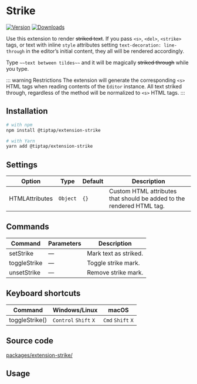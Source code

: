 # Strike
[![Version](https://img.shields.io/npm/v/@tiptap/extension-strike.svg?label=version)](https://www.npmjs.com/package/@tiptap/extension-strike)
[![Downloads](https://img.shields.io/npm/dm/@tiptap/extension-strike.svg)](https://npmcharts.com/compare/@tiptap/extension-strike?minimal=true)

Use this extension to render ~~striked text~~. If you pass `<s>`, `<del>`, `<strike>` tags, or text with inline `style` attributes setting `text-decoration: line-through` in the editor’s initial content, they all will be rendered accordingly.

Type <code>&Tilde;&Tilde;text between tildes&Tilde;&Tilde;</code> and it will be magically ~~striked through~~ while you type.

::: warning Restrictions
The extension will generate the corresponding `<s>` HTML tags when reading contents of the `Editor` instance. All text striked through, regardless of the method will be normalized to `<s>` HTML tags.
:::

## Installation
```bash
# with npm
npm install @tiptap/extension-strike

# with Yarn
yarn add @tiptap/extension-strike
```

## Settings
| Option         | Type     | Default | Description                                                           |
| -------------- | -------- | ------- | --------------------------------------------------------------------- |
| HTMLAttributes | `Object` | `{}`    | Custom HTML attributes that should be added to the rendered HTML tag. |

## Commands
| Command      | Parameters | Description           |
| ------------ | ---------- | --------------------- |
| setStrike    | —          | Mark text as striked. |
| toggleStrike | —          | Toggle strike mark.   |
| unsetStrike  | —          | Remove strike mark.   |

## Keyboard shortcuts
| Command        | Windows/Linux                   | macOS                       |
| -------------- | ------------------------------- | --------------------------- |
| toggleStrike() | `Control`&nbsp;`Shift`&nbsp;`X` | `Cmd`&nbsp;`Shift`&nbsp;`X` |

## Source code
[packages/extension-strike/](https://github.com/ueberdosis/tiptap/blob/main/packages/extension-strike/)

## Usage
<tiptap-demo name="Marks/Strike"></tiptap-demo>
